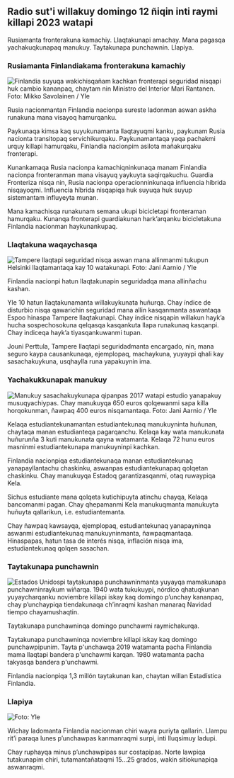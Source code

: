## Radio sut'i willakuy domingo 12 ñiqin inti raymi killapi 2023 watapi

Rusiamanta fronterakuna kamachiy. Llaqtakunapi amachay. Mana pagasqa yachakuqkunapaq manukuy. Taytakunapa punchawnin. Llapiya.

### Rusiamanta Finlandiakama fronterakuna kamachiy

![Finlandia suyuqa wakichisqañam kachkan fronterapi seguridad nisqapi huk cambio kananpaq, chaytam nin Ministro del Interior Mari Rantanen. Foto: Mikko Savolainen / Yle](https://qu.willakuykunapi.q_auto:eco/f_auto/fl_perdida/v1695988171/39-11790926516b884859ee)

Rusia nacionmantan Finlandia nacionpa sureste ladonman aswan askha runakuna mana visayoq hamurqanku.

Paykunaqa kimsa kaq suyukunamanta llaqtayuqmi kanku, paykunam Rusia nacionta transitopaq servichikurqaku. Paykunamantaqa yaqa pachakmi urquy killapi hamurqaku, Finlandia nacionpim asilota mañakurqaku fronterapi.

Kunankamaqa Rusia nacionpa kamachiqninkunaqa manam Finlandia nacionpa fronteranman mana visayuq yaykuyta saqirqakuchu. Guardia Fronteriza nisqa nin, Rusia nacionpa operacionninkunaqa influencia híbrida nisqayoqmi. Influencia híbrida nisqapiqa huk suyuqa huk suyup sistemantam influyeyta munan.

Mana kamachisqa runakunam semana ukupi bicicletapi fronteraman hamurqaku. Kunanqa fronterapi guardiakunan hark’arqanku bicicletakuna Finlandia nacionman haykunankupaq.

### Llaqtakuna waqaychasqa

![Tampere llaqtapi seguridad nisqa aswan mana allinmanmi tukupun Helsinki llaqtamantaqa kay 10 watakunapi. Foto: Jani Aarnio / Yle](https://qu.willakuykunapi.q_auto:eco/f_auto/fl_perdida/v1699517677/39-1197321654a95de6dbe7)

Finlandia nacionpi hatun llaqtakunapin seguridadqa mana allinñachu kashan.

Yle 10 hatun llaqtakunamanta willakuykunata huñurqa. Chay índice de disturbio nisqa qawarichin seguridad mana allin kasqanmanta aswantaqa Espoo hinaspa Tampere llaqtakunapi. Chay índice nisqapin willakun hayk’a hucha sospechosokuna qelqasqa kasqankuta llapa runakunaq kasqanpi. Chay indiceqa hayk’a tiyasqankuwanmi tupan.

Jouni Perttula, Tampere llaqtapi seguridadmanta encargado, nin, mana seguro kaypa causankunaqa, ejemplopaq, machaykuna, yuyaypi qhali kay sasachakuykuna, usqhaylla runa yapakuynin ima.

### Yachakukkunapak manukuy

![Manukuy sasachakuykunapa qipanpas 2017 watapi estudio yanapakuy musuqyachiypas. Chay manukuyqa 650 euros qolqewanmi sapa killa horqokunman, ñawpaq 400 euros nisqamantaqa. Foto: Jani Aarnio / Yle](https://qu.willakuykunapi.q_auto:eco/f_auto/fl_perdida/v1694583672/39-1171262650149d3dfd0c)

Kelaqa estudiantekunamantan estudiantekunaq manukuyninta huñunan, chaytaqa manan estudianteqa pagarqanchu. Kelaqa kay wata manukunata huñurunña 3 kuti manukunata qayna watamanta. Kelaqa 72 hunu euros masninmi estudiantekunapa manukuyninpi kachkan.

Finlandia nacionpiqa estudiantekunaqa manan estudiantekunaq yanapayllantachu chaskinku, aswanpas estudiantekunapaq qolqetan chaskinku. Chay manukuyqa Estadoq garantizasqanmi, otaq ruwaypiqa Kela.

Sichus estudiante mana qolqeta kutichipuyta atinchu chayqa, Kelaqa bancomanmi pagan. Chay qhepamanmi Kela manukuqmanta manukuyta huñuyta qallarikun, i.e. estudiantemanta.

Chay ñawpaq kawsayqa, ejemplopaq, estudiantekunaq yanapayninqa aswanmi estudiantekunaq manukuyninmanta, ñawpaqmantaqa. Hinaspapas, hatun tasa de interés nisqa, inflación nisqa ima, estudiantekunaq qolqen sasachan.

### Taytakunapa punchawnin

![Estados Unidospi taytakunapa punchawninmanta yuyayqa mamakunapa punchawninraykum wiñarqa. 1940 wata tukukuypi, nórdico qhatuqkunan yuyaycharqanku noviembre killapi iskay kaq domingo p’unchay kananpaq, chay p’unchaypiqa tiendakunaqa ch’inraqmi kashan manaraq Navidad tiempo chayamushaqtin.](https://images.cdn.yle.fi/image/upload/c_crop,h_360,w_640,x_0,y_0/ar_1.777777777777777777,c_llenado,g_uyas,h_675,w_1200/dpr_1.0/q_auto:eco/f_auto/fl_lossy/v1510307500/39-4421515a057677df668)

Taytakunapa punchawninqa domingo punchawmi raymichakurqa.

Taytakunapa punchawninqa noviembre killapi iskay kaq domingo punchawpipunim. Tayta p'unchawqa 2019 watamanta pacha Finlandia mama llaqtapi bandera p'unchawmi karqan. 1980 watamanta pacha takyasqa bandera p'unchawmi.

Finlandia nacionpiqa 1,3 millón taytakunan kan, chaytan willan Estadística Finlandia.

### Llapiya

![ Foto: Yle](https://qu.images.cdn.yle.fi/imagen/upload/c_crop,h_1080,w_1919,x_0,y_0/ar_1.77777777777777777,c_llenado,g_uyas,h_675,w_1200/dpr_1.0/q_auto:eco/f_auto/fl_perdida/v1699803736/39-11995176550f22164d93)

Wichay ladomanta Finlandia nacionman chiri wayra puriyta qallarin. Llampu rit’i paraqa lunes p’unchawpas kanmanraqmi surpi, inti lluqsimuy ladupi.

Chay ruphayqa minus p’unchawpipas sur costapipas. Norte lawpiqa tutakunapim chiri, tutamantañataqmi 15\...25 grados, wakin sitiokunapiqa aswanraqmi.